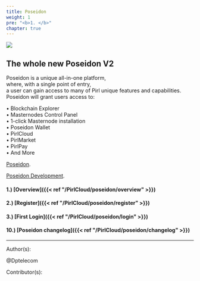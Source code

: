 ```yaml
---
title: Poseidon
weight: 1
pre: "<b>1. </b>"
chapter: true
---
```

![](/images_headers/Poseidon.png)


## The whole new Poseidon V2


Poseidon is a unique all-in-one platform,  
where, with a single point of entry,  
a user can gain access to many of Pirl unique features and capabilities.  
Poseidon will grant users access to:  

• Blockchain Explorer  
• Masternodes Control Panel  
• 1-click Masternode installation  
• Poseidon Wallet   
• PirlCloud  
• PirlMarket  
• PirlPay   
• And More  


[Poseidon](https://poseidon.pirl.io "Poseidon").


[Poseidon Development](https://devexplorer.pirl.io/home "Poseidon Development").


#### 1.) [Overview]({{< ref "/PirlCloud/poseidon/overview" >}})
#### 2.) [Register]({{< ref "/PirlCloud/poseidon/register" >}})
#### 3.) [First Login]({{< ref "/PirlCloud/poseidon/login" >}})


#### 10.) [Poseidon changelog]({{< ref "/PirlCloud/poseidon/changelog" >}})










---
Author(s):


@Dptelecom


Contributor(s):
